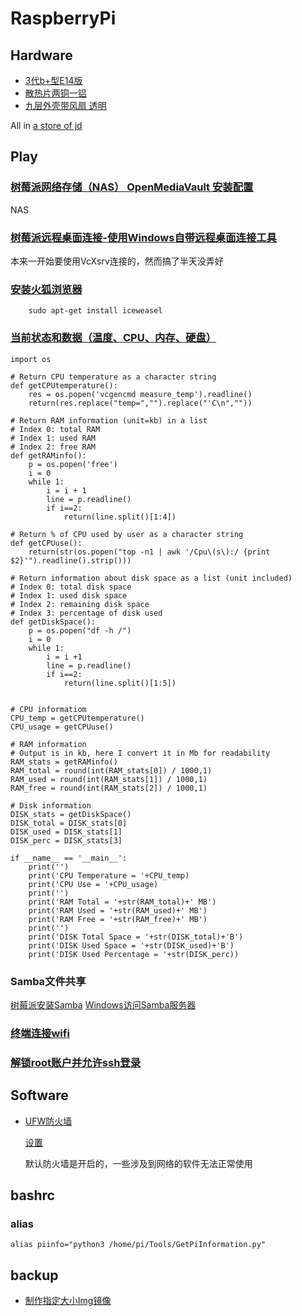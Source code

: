 # RaspberryPi

## Hardware

- [3代b+型E14版](https://item.jd.com/30028521882.html)
- [散热片两铜一铝](https://item.jd.com/11092679406.html)
- [九层外壳带风扇 透明](https://item.jd.com/29779894418.html)

All in [a store of jd](https://mall.jd.com/index-153636.html)

## Play

### [树莓派网络存储（NAS） OpenMediaVault 安装配置](http://shumeipai.nxez.com/2018/01/10/raspberry-pi-nas-openmediavault-installation.html)

NAS

### [树莓派远程桌面连接-使用Windows自带远程桌面连接工具](https://blog.csdn.net/qq813480700/article/details/72598000)

本来一开始要使用VcXsrv连接的，然而搞了半天没弄好

### [安装火狐浏览器](https://my.oschina.net/menghaoqi/blog/760817)
```
    sudo apt-get install iceweasel
```

### [当前状态和数据（温度、CPU、内存、硬盘）](http://shumeipai.nxez.com/2014/10/04/get-raspberry-the-current-status-and-data.html)

```
import os
 
# Return CPU temperature as a character string                                      
def getCPUtemperature():
    res = os.popen('vcgencmd measure_temp').readline()
    return(res.replace("temp=","").replace("'C\n",""))
 
# Return RAM information (unit=kb) in a list                                       
# Index 0: total RAM                                                               
# Index 1: used RAM                                                                 
# Index 2: free RAM                                                                 
def getRAMinfo():
    p = os.popen('free')
    i = 0
    while 1:
        i = i + 1
        line = p.readline()
        if i==2:
            return(line.split()[1:4])
 
# Return % of CPU used by user as a character string                                
def getCPUuse():
    return(str(os.popen("top -n1 | awk '/Cpu\(s\):/ {print $2}'").readline().strip()))
 
# Return information about disk space as a list (unit included)                     
# Index 0: total disk space                                                         
# Index 1: used disk space                                                         
# Index 2: remaining disk space                                                     
# Index 3: percentage of disk used                                                  
def getDiskSpace():
    p = os.popen("df -h /")
    i = 0
    while 1:
        i = i +1
        line = p.readline()
        if i==2:
            return(line.split()[1:5])
 
 
# CPU informatiom
CPU_temp = getCPUtemperature()
CPU_usage = getCPUuse()
 
# RAM information
# Output is in kb, here I convert it in Mb for readability
RAM_stats = getRAMinfo()
RAM_total = round(int(RAM_stats[0]) / 1000,1)
RAM_used = round(int(RAM_stats[1]) / 1000,1)
RAM_free = round(int(RAM_stats[2]) / 1000,1)
 
# Disk information
DISK_stats = getDiskSpace()
DISK_total = DISK_stats[0]
DISK_used = DISK_stats[1]
DISK_perc = DISK_stats[3]
 
if __name__ == '__main__':
    print('')
    print('CPU Temperature = '+CPU_temp)
    print('CPU Use = '+CPU_usage)
    print('')
    print('RAM Total = '+str(RAM_total)+' MB')
    print('RAM Used = '+str(RAM_used)+' MB')
    print('RAM Free = '+str(RAM_free)+' MB')
    print('')  
    print('DISK Total Space = '+str(DISK_total)+'B')
    print('DISK Used Space = '+str(DISK_used)+'B')
    print('DISK Used Percentage = '+str(DISK_perc))
```

### Samba文件共享

[树莓派安装Samba](https://ails.top/archives/d7e3de59.html#%E6%89%93%E9%80%A0SAMBA%E5%85%B1%E4%BA%AB)
[Windows访问Samba服务器](https://blog.csdn.net/linglongwunv/article/details/5212919)

### [终端连接wifi](https://blog.csdn.net/huayucong/article/details/51376279)

### [解锁root账户并允许ssh登录](http://www.shumeipaiba.com/wanpai/jiaocheng/2.html)

## Software

- [UFW防火墙](http://shumeipai.nxez.com/2014/06/09/simple-raspberry-pi-ufw-firewall-settings.html)

    [设置](https://linux.cn/article-8087-1.html)

    默认防火墙是开启的，一些涉及到网络的软件无法正常使用
    
## bashrc

### alias
```
alias piinfo="python3 /home/pi/Tools/GetPiInformation.py"
```

## backup

- [制作指定大小Img镜像](http://www.cnblogs.com/haochuang/p/6066532.html)
